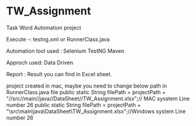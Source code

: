 # TW_Assignment
Task Word Automation project


Execute -: testng.xml or RunnerClass.java


Automation tool used :
Selenium
TestNG
Maven


Approch used:
Data Driven

Report :
Result you can find in Excel sheet.

project created in mac, maybe you need to change below path in RunnerClass.java file
public static String filePath = projectPath + "//src//main//java//DataSheet//TW_Assignment.xlsx";// MAC sysstem Line number 26
public static String filePath = projectPath + "\\src\\main\\java\\DataSheet\\TW_Assignment.xlsx";//Windows system Line number 26
